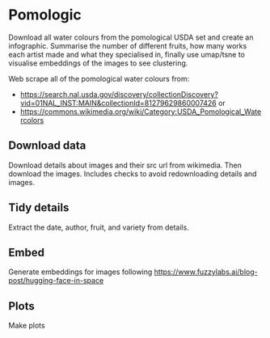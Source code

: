 # Pomologic

Download all water colours from the pomological USDA set
and create an infographic. Summarise the number of different fruits,
how many works each artist made and what they specialised in, finally
use umap/tsne to visualise embeddings of the images to see clustering.

Web scrape all of the pomological water colours from:
- https://search.nal.usda.gov/discovery/collectionDiscovery?vid=01NAL_INST:MAIN&collectionId=81279629860007426
or
- https://commons.wikimedia.org/wiki/Category:USDA_Pomological_Watercolors

## Download data
Download details about images and their src url from wikimedia.
Then download the images. Includes checks to avoid redownloading
details and images.

## Tidy details
Extract the date, author, fruit, and variety from details.

## Embed
Generate embeddings for images following
https://www.fuzzylabs.ai/blog-post/hugging-face-in-space

## Plots
Make plots